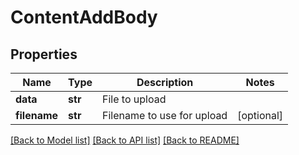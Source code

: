 # ContentAddBody

## Properties
Name | Type | Description | Notes
------------ | ------------- | ------------- | -------------
**data** | **str** | File to upload | 
**filename** | **str** | Filename to use for upload | [optional] 

[[Back to Model list]](../README.md#documentation-for-models) [[Back to API list]](../README.md#documentation-for-api-endpoints) [[Back to README]](../README.md)

